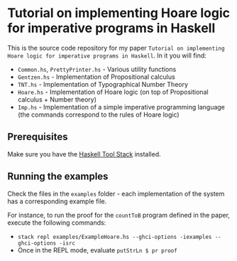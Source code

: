 # Tutorial on implementing Hoare logic for imperative programs in Haskell

This is the source code repository for my paper `Tutorial on implementing Hoare logic for imperative programs in Haskell`. In it you will find:

- `Common.hs`, `PrettyPrinter.hs` - Various utility functions
- `Gentzen.hs` - Implementation of Propositional calculus
- `TNT.hs` - Implementation of Typographical Number Theory
- `Hoare.hs` - Implementation of Hoare logic (on top of Propositional calculus + Number theory)
- `Imp.hs` - Implementation of a simple imperative programming language (the commands correspond to the rules of Hoare logic)

## Prerequisites

Make sure you have the [Haskell Tool Stack](https://haskellstack.org/) installed.

## Running the examples

Check the files in the `examples` folder - each implementation of the system has a corresponding example file.

For instance, to run the proof for the `countToB` program defined in the paper, execute the following commands:

- `stack repl examples/ExampleHoare.hs --ghci-options -iexamples --ghci-options -isrc`
- Once in the REPL mode, evaluate `putStrLn $ pr proof`
